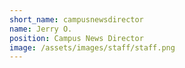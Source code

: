 ```yaml
---
short_name: campusnewsdirector
name: Jerry O.
position: Campus News Director
image: /assets/images/staff/staff.png
---
```

